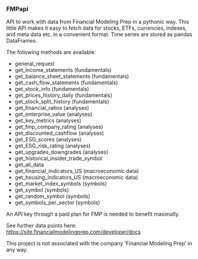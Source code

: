 ### FMPapi
API to work with data from Financial Modeling Prep in a pythonic way.
This little API makes it easy to fetch data for stocks, ETFs, currencies, indexes, and meta data etc. in a convenient format.
Time series are stored as pandas DataFrames.

The following methods are available:
- general_request
- get_income_statements (fundamentals)
- get_balance_sheet_statements (fundamentals)
- get_cash_flow_statements (fundamentals)
- get_stock_info (fundamentals)
- get_prices_history_daily (fundamentals)
- get_stock_split_history (fundamentals)
- get_financial_ratios (analyses)
- get_enterprise_value (analyses)
- get_key_metrics (analyses)
- get_fmp_company_rating (analyses)
- get_discounted_cashflow (analyses)
- get_ESG_scores (analyses)
- get_ESG_risk_rating (analyses)
- get_upgrades_downgrades (analyses)
- get_historical_insider_trade_symbol
- get_all_data
- get_financial_indicators_US (macroeconomic data)
- get_housing_indicators_US (macroeconomic data)
- get_market_index_symbols (symbols)
- get_symbol (symbols)
- get_random_symbol (symbols)
- get_symbols_per_sector (symbols)

An API key through a paid plan for FMP is needed to benefit maximally.

See further data points here: https://site.financialmodelingprep.com/developer/docs

This project is not associated with the company 'Financial Modeling Prep' in any way.
